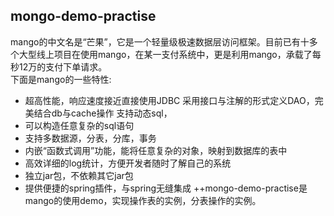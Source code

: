 ## mongo-demo-practise
mango的中文名是“芒果”，它是一个轻量级极速数据层访问框架。目前已有十多个大型线上项目在使用mango，在某一支付系统中，更是利用mango，承载了每秒12万的支付下单请求。  
下面是mango的一些特性:  
* 超高性能，响应速度接近直接使用JDBC 采用接口与注解的形式定义DAO，完美结合db与cache操作 支持动态sql，
* 可以构造任意复杂的sql语句 
* 支持多数据源，分表，分库，事务 
* 内嵌“函数式调用”功能，能将任意复杂的对象，映射到数据库的表中 
* 高效详细的log统计，方便开发者随时了解自己的系统 
* 独立jar包，不依赖其它jar包 
* 提供便捷的spring插件，与spring无缝集成
++mongo-demo-practise是mango的使用demo，实现操作表的实例，分表操作的实例。
